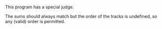 This program has a special judge.

The sums should always match but the order of the tracks is undefined, so any (valid) order is permitted.